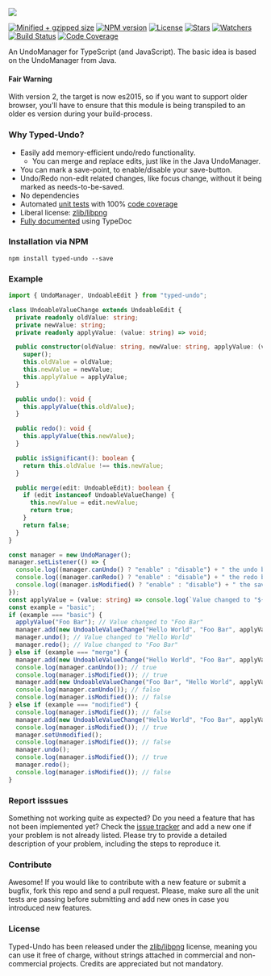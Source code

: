![](https://lusito.github.io/typed-undo/typed_undo.png)

[![Minified + gzipped size](https://badgen.net/bundlephobia/minzip/typed-undo)](https://www.npmjs.com/package/typed-undo)
[![NPM version](https://badgen.net/npm/v/typed-undo)](https://www.npmjs.com/package/typed-undo)
[![License](https://badgen.net/github/license/lusito/typed-undo)](https://github.com/lusito/typed-undo/blob/master/LICENSE)
[![Stars](https://badgen.net/github/stars/lusito/typed-undo)](https://github.com/lusito/typed-undo)
[![Watchers](https://badgen.net/github/watchers/lusito/typed-undo)](https://github.com/lusito/typed-undo)
[![Build Status](https://travis-ci.org/Lusito/typed-undo.svg?branch=master)](https://travis-ci.org/Lusito/typed-undo)
[![Code Coverage](https://coveralls.io/repos/github/Lusito/typed-undo/badge.svg?branch=master)](https://coveralls.io/github/Lusito/typed-undo)

An UndoManager for TypeScript (and JavaScript). The basic idea is based on the UndoManager from Java.

#### Fair Warning

With version 2, the target is now es2015, so if you want to support older browser, you'll have to ensure that this module is being transpiled to an older es version during your build-process.

### Why Typed-Undo?

- Easily add memory-efficient undo/redo functionality.
  - You can merge and replace edits, just like in the Java UndoManager.
- You can mark a save-point, to enable/disable your save-button.
- Undo/Redo non-edit related changes, like focus change, without it being marked as needs-to-be-saved.
- No dependencies
- Automated [unit tests](https://travis-ci.org/Lusito/typed-undo) with 100% [code coverage](https://coveralls.io/github/Lusito/typed-undo)
- Liberal license: [zlib/libpng](https://github.com/Lusito/typed-undo/blob/master/LICENSE)
- [Fully documented](https://lusito.github.io/typed-undo/index.html) using TypeDoc

### Installation via NPM

`npm install typed-undo --save`

### Example

```typescript
import { UndoManager, UndoableEdit } from "typed-undo";

class UndoableValueChange extends UndoableEdit {
  private readonly oldValue: string;
  private newValue: string;
  private readonly applyValue: (value: string) => void;

  public constructor(oldValue: string, newValue: string, applyValue: (value: string) => void) {
    super();
    this.oldValue = oldValue;
    this.newValue = newValue;
    this.applyValue = applyValue;
  }

  public undo(): void {
    this.applyValue(this.oldValue);
  }

  public redo(): void {
    this.applyValue(this.newValue);
  }

  public isSignificant(): boolean {
    return this.oldValue !== this.newValue;
  }

  public merge(edit: UndoableEdit): boolean {
    if (edit instanceof UndoableValueChange) {
      this.newValue = edit.newValue;
      return true;
    }
    return false;
  }
}

const manager = new UndoManager();
manager.setListener(() => {
  console.log((manager.canUndo() ? "enable" : "disable") + " the undo button");
  console.log((manager.canRedo() ? "enable" : "disable") + " the redo button");
  console.log((manager.isModified() ? "enable" : "disable") + " the save button");
});
const applyValue = (value: string) => console.log(`Value changed to "${value}"`);
const example = "basic";
if (example === "basic") {
  applyValue("Foo Bar"); // Value changed to "Foo Bar"
  manager.add(new UndoableValueChange("Hello World", "Foo Bar", applyValue));
  manager.undo(); // Value changed to "Hello World"
  manager.redo(); // Value changed to "Foo Bar"
} else if (example === "merge") {
  manager.add(new UndoableValueChange("Hello World", "Foo Bar", applyValue));
  console.log(manager.canUndo()); // true
  console.log(manager.isModified()); // true
  manager.add(new UndoableValueChange("Foo Bar", "Hello World", applyValue));
  console.log(manager.canUndo()); // false
  console.log(manager.isModified()); // false
} else if (example === "modified") {
  console.log(manager.isModified()); // false
  manager.add(new UndoableValueChange("Hello World", "Foo Bar", applyValue));
  console.log(manager.isModified()); // true
  manager.setUnmodified();
  console.log(manager.isModified()); // false
  manager.undo();
  console.log(manager.isModified()); // true
  manager.redo();
  console.log(manager.isModified()); // false
}
```

### Report isssues

Something not working quite as expected? Do you need a feature that has not been implemented yet? Check the [issue tracker](https://github.com/Lusito/typed-undo/issues) and add a new one if your problem is not already listed. Please try to provide a detailed description of your problem, including the steps to reproduce it.

### Contribute

Awesome! If you would like to contribute with a new feature or submit a bugfix, fork this repo and send a pull request. Please, make sure all the unit tests are passing before submitting and add new ones in case you introduced new features.

### License

Typed-Undo has been released under the [zlib/libpng](https://github.com/Lusito/typed-undo/blob/master/LICENSE) license, meaning you
can use it free of charge, without strings attached in commercial and non-commercial projects. Credits are appreciated but not mandatory.
